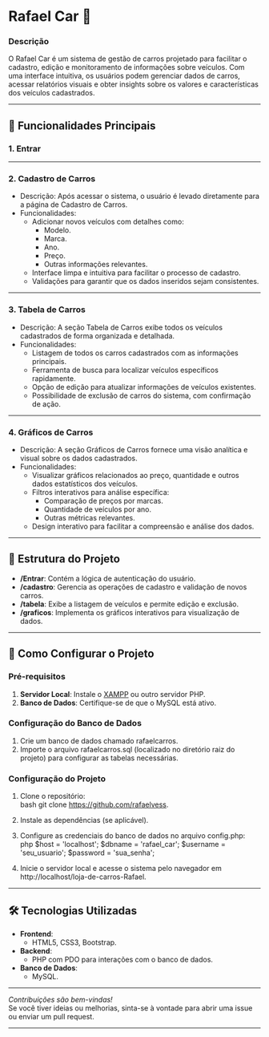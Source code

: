 # Rafael Car 🚗

### Descrição

O Rafael Car é um sistema de gestão de carros projetado para facilitar o cadastro, edição e monitoramento de informações sobre veículos. Com uma interface intuitiva, os usuários podem gerenciar dados de carros, acessar relatórios visuais e obter insights sobre os valores e características dos veículos cadastrados.  

---

## 🎯 Funcionalidades Principais

### 1. Entrar   

---

### 2. Cadastro de Carros  
- Descrição: Após acessar o sistema, o usuário é levado diretamente para a página de Cadastro de Carros.
- Funcionalidades:
  - Adicionar novos veículos com detalhes como:
    - Modelo.
    - Marca.
    - Ano.
    - Preço.
    - Outras informações relevantes.
  - Interface limpa e intuitiva para facilitar o processo de cadastro.
  - Validações para garantir que os dados inseridos sejam consistentes.

---

### 3. Tabela de Carros
- Descrição: A seção Tabela de Carros exibe todos os veículos cadastrados de forma organizada e detalhada.
- Funcionalidades:
  - Listagem de todos os carros cadastrados com as informações principais.
  - Ferramenta de busca para localizar veículos específicos rapidamente.
  - Opção de edição para atualizar informações de veículos existentes.
  - Possibilidade de exclusão de carros do sistema, com confirmação de ação.

---

### 4. Gráficos de Carros  
- Descrição: A seção Gráficos de Carros fornece uma visão analítica e visual sobre os dados cadastrados.
- Funcionalidades:
  - Visualizar gráficos relacionados ao preço, quantidade e outros dados estatísticos dos veículos.
  - Filtros interativos para análise específica:
    - Comparação de preços por marcas.
    - Quantidade de veículos por ano.
    - Outras métricas relevantes.
  - Design interativo para facilitar a compreensão e análise dos dados.

---

## 📂 Estrutura do Projeto

- **/Entrar**: Contém a lógica de autenticação do usuário.
- **/cadastro**: Gerencia as operações de cadastro e validação de novos carros.
- **/tabela**: Exibe a listagem de veículos e permite edição e exclusão.
- **/graficos**: Implementa os gráficos interativos para visualização de dados.

---

## 🚀 Como Configurar o Projeto

### Pré-requisitos  
1. **Servidor Local**: Instale o [XAMPP](https://www.apachefriends.org/) ou outro servidor PHP.  
2. **Banco de Dados**: Certifique-se de que o MySQL está ativo.

### Configuração do Banco de Dados  
1. Crie um banco de dados chamado rafaelcarros.  
2. Importe o arquivo rafaelcarros.sql (localizado no diretório raiz do projeto) para configurar as tabelas necessárias.  

### Configuração do Projeto  
1. Clone o repositório:  
   bash
   git clone https://github.com/rafaelvess.
   
2. Instale as dependências (se aplicável).  
3. Configure as credenciais do banco de dados no arquivo config.php:  
   php
   $host = 'localhost';
   $dbname = 'rafael_car';
   $username = 'seu_usuario';
   $password = 'sua_senha';
   
4. Inicie o servidor local e acesse o sistema pelo navegador em http://localhost/loja-de-carros-Rafael.

---

## 🛠 Tecnologias Utilizadas

- **Frontend**:
  - HTML5, CSS3, Bootstrap.
- **Backend**:
  - PHP com PDO para interações com o banco de dados.
- **Banco de Dados**:
  - MySQL.

---

*Contribuições são bem-vindas!*  
Se você tiver ideias ou melhorias, sinta-se à vontade para abrir uma issue ou enviar um pull request.  

---


